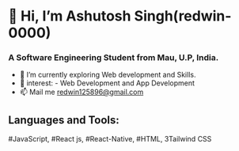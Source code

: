 # 👋 Hi, I’m Ashutosh Singh(redwin-0000)
### A Software Engineering Student from Mau, U.P, India.
- 🌱 I’m currently exploring Web development and Skills.
- 💞️ interest: - Web Development and App Development
- 📫 Mail me redwin125896@gmail.com

## Languages and Tools:
#JavaScript,
#React js,
#React-Native,
#HTML,
3Tailwind CSS
